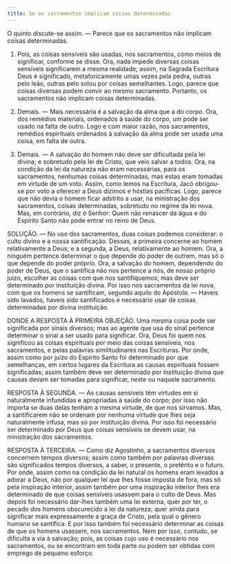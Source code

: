 ```yaml
---
title: Se os sacramentos implicam coisas determinadas
---
```


O quinto discute-se assim. — Parece que os sacramentos não implicam coisas determinadas.  

1. Pois, as coisas sensíveis são usadas, nos sacramentos, como meios de significar, conforme se disse. Ora, nada impede diversas coisas sensíveis significarem a mesma realidade; assim, na Sagrada Escritura Deus é significado, metaforicamente umas vezes pela pedra, outras pelo leão, outras pelo solou por coisas semelhantes. Logo, parece que coisas diversas podem convir ao mesmo sacramento. Portanto, os sacramentos não implicam coisas determinadas.  

2. Demais. — Mais necessária é a salvação da alma que a do corpo. Ora, dos remédios materiais, ordenados à saúde do corpo, um pode ser usado na falta de outro. Logo e com maior razão, nos sacramentos, remédios espirituais ordenados à salvação da alma pode ser usada uma coisa, em falta de outra.  

3. Demais. — A salvação do homem não deve ser dificultada pela lei divina; e sobretudo pela lei de Cristo, que veio salvar a todos. Ora, na condição da lei da natureza não eram necessárias, para os sacramentos, nenhumas coisas determinadas, mas estas eram tomadas em virtude de um voto. Assim, como lemos na Escritura, Jacó obrigou-se por voto a oferecer a Deus dízimos e hóstias pacíficas. Logo, parece que não devia o homem ficar adstrito a usar, na ministração dos sacramentos, coisas determinadas, sobretudo no regime da lei nova.  Mas, em contrário, diz ó Senhor: Quem não renascer da água e do Espírito Santo não pode entrar no reino de Deus.  

SOLUÇÃO. — No uso dos sacramentos, duas coisas podemos considerar: o culto divino e a nossa santificação. Dessas, a primeira concerne ao homem relativamente a Deus; e a segunda, a Deus, relativamente ao homem. Ora, a ninguém pertence determinar o que depende do poder de outrem, mas só o que depende do poder próprio. Ora, a salvação do homem, dependendo do poder de Deus, que o santifica não nos pertence a nós, de nosso próprio juízo, escolher as coisas com que nos santifiquemos; mas deve ser determinado por instituição divina. Por isso nos sacramentos da lei nova, com que os homens se santificam, segundo aquilo do Apóstolo. — Haveis sido lavados, haveis sido santificados é necessário usar de coisas determinadas por divina instituição.  

DONDE A RESPOSTA À PRIMEIRA OBJEÇÃO. Uma mesma coisa pode ser significada por sinais diversos; mas ao agente que usa do sinal pertence determinar o sinal a ser usado para significar. Ora, Deus foi quem nos significou as coisas espirituais por meio das coisas sensíveis, nos sacramentos, e pelas palavras similitudinares nas Escrituras. Por onde, assim como por juízo do Espírito Santo foi determinado por que semelhanças, em certos lugares da Escritura as causas espirituais fossem significadas; assim também deve ser determinado por instituição divina que causas devam ser tomadas para significar, neste ou naquele sacramento.  

RESPOSTA À SEGUNDA. — As causas sensíveis têm virtudes em si naturalmente infundidas e apropriadas à saúde do corpo; por isso não importa se duas delas tenham a mesma virtude, de que nos sirvamos. Mas, a santificarem não se ordenam por nenhuma virtude que lhes seja naturalmente infusa, mas só por instituição divina. Por isso foi necessário ser determinado por Deus que coisas sensíveis se devem usar, na ministração dos sacramentos.  

RESPOSTA À TERCEIRA. — Como diz Agostinho, a sacramentos diversos concernem tempos diversos; assim como também por palavras diversas são significados tempos diversos, a saber, o presente, o pretérito e o futuro. Por onde, assim como na condição da lei natural os homens eram levados a adorar a Deus, não por qualquer lei que lhes fosse imposta de fora, mas só pela inspiração interior, assim também por uma inspiração interior lhes era determinado de que coisas sensíveis usassem para o culto de Deus. Mas depois foi necessário dar-lhes também uma lei externa, quer por ter, o pecado dos homens obscurecido a lei da natureza; quer ainda para significar mais expressamente a graça de Cristo, pela qual o gênero humano se santifica. E por isso também foi necessário determinar as coisas de que os homens usassem, nos sacramentos. Nem por isso, contudo, se dificulta a via à salvação; pois, as coisas cujo uso é necessário nos sacramentos, ou se encontram em toda parte ou podem ser obtidas com emprego de pequeno esforço.